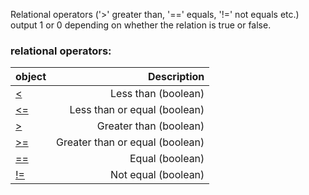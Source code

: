 Relational operators ('>' greater than, '==' equals, '!=' not equals etc.) output 1 or 0 depending on whether the relation is true or false.

### relational operators:

|object |Description|
|:---|---:|
|[<](../lt)      |Less than (boolean)|
|[<=](../le)     |Less than or equal (boolean)|
|[>](../gt)      |Greater than (boolean)|
|[>=](../ge)     |Greater than or equal (boolean)|
|[==](../eq)     |Equal (boolean)|
|[!=](../neq)     |Not equal (boolean)|

